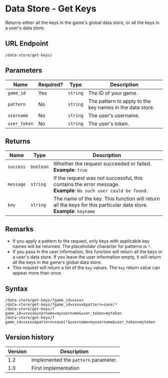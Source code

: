 # Data Store - Get Keys

Returns either all the keys in the game's global data store, or all the keys in a user's data store.

## URL Endpoint

```
/data-store/get-keys/
```

## Parameters

Name | Required? | Type | Description
--- | --- | --- | ---
`game_id` | Yes | `string` | The ID of your game.
`pattern` | No | `string` | The pattern to apply to the key names in the data store.
`username` | No | `string` | The user's username.
`user_token` | No | `string` | The user's token.

## Returns

Name | Type | Description
--- | --- | ---
`success` | `boolean` | Whether the request succeeded or failed. <br> **Example**: `true`
`message` | `string` | If the request was not successful, this contains the error message. <br> **Example**: `No such user could be found.`
`key` | `string` | The name of the key. This function will return all the keys for this particular data store. <br> **Example**: `keyname`

## Remarks

- If you apply a pattern to the request, only keys with applicable key names will be returned. The placeholder character for patterns is `*`.
- If you pass in the user information, this function will return all the keys in a user's data store. If you leave the user information empty, it will return all the keys in the game's global data store.
- This request will return a list of the `key` values. The `key` return value can appear more than once.

## Syntax

```
/data-store/get-keys/?game_id=xxxxx
/data-store/get-keys/?game_id=xxxxx&pattern=save|*
/data-store/get-keys/?game_id=xxxxx&username=myusername&user_token=mytoken
/data-store/get-keys/?game_id=xxxxx&pattern=save|*&username=myusername&user_token=mytoken
```

## Version history

Version		 | Description
---			 | ---
1.2			 | Implemented the `pattern` parameter.
1.0			 | First implementation